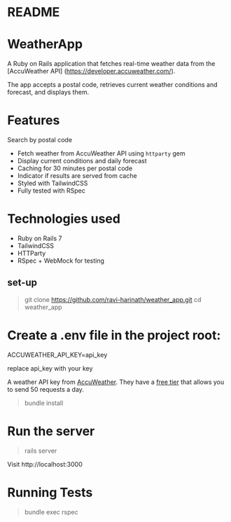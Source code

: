 # README

# WeatherApp

A Ruby on Rails application that fetches real-time weather data from the [AccuWeather API]
(https://developer.accuweather.com/).  

The app accepts a postal code, retrieves current weather conditions and forecast, and displays them.

# Features

 Search by postal code
- Fetch weather from AccuWeather API using `httparty` gem
- Display current conditions and daily forecast
- Caching for 30 minutes per postal code
- Indicator if results are served from cache
- Styled with TailwindCSS
- Fully tested with RSpec

# Technologies used

- Ruby on Rails 7
- TailwindCSS
- HTTParty
- RSpec + WebMock for testing


## set-up

> git clone https://github.com/ravi-harinath/weather_app.git
> cd weather_app

# Create a .env file in the project root:

ACCUWEATHER_API_KEY=api_key

replace api_key with your key

A weather API key from [AccuWeather](https://developer.accuweather.com/). They have a [free tier](https://developer.accuweather.com/packages) that allows you to send 50 requests a day.


> bundle install

# Run the server

> rails server

Visit http://localhost:3000

# Running Tests

> bundle exec rspec



